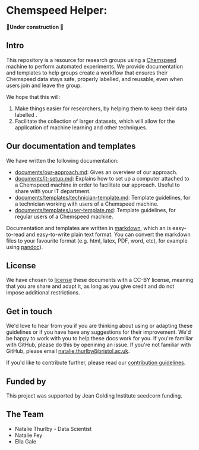 # Chemspeed Helper: 
**🚧Under construction 🚧**

## Intro
This repository is a resource for research groups using a [Chemspeed](https://www.chemspeed.com/) machine to perform automated experiments. We provide documentation and templates to help groups create a workflow that ensures their Chemspeed data stays safe, properly labelled, and reusable, even when users join and leave the group. 

We hope that this will:
1. Make things easier for researchers, by helping them to keep their data labelled . 
2. Facilitate the collection of larger datasets, which will allow for the application of machine learning and other techniques.

<!-- 
## Our software
In the future we could have software to automate part of the work. 
-->

## Our documentation and templates


We have written the following documentation:
* [documents/our-approach.md](): Gives an overview of our approach.
* [documents/it-setup.md](): Explains how to set up a computer attached to a Chemspeed machine in order to facilitate our approach. Useful to share with your IT department. 
* [documents/templates/technician-template.md](): Template guidelines, for a technician working with users of a Chemspeed machine.
* [documents/templates/user-template.md](): Template guidelines, for regular users of a Chemspeed machine.

Documentation and templates are written in [markdown](https://daringfireball.net/projects/markdown), which an is easy-to-read and easy-to-write plain text format. You can convert the markdown files to your favourite format (e.g. html, latex, PDF, word, etc), for example using [pandoc](https://pandoc.org/)). 

## License
We have chosen to [license]() these documents with a CC-BY license, meaning that you are share and adapt it, as long as you give credit and do not impose additional restrictions. 

<!--
## Citation
If you would like to cite this work, this repository has a DOI, 
-->

## Get in touch
We'd love to hear from you if you are thinking about using or adapting these guidelines or if you have have any suggestions for their improvement. We'd be happy to work with you to help these docs work for you. If you're familiar with GitHub, please do this by openining an issue. If you're not familiar with GitHub, please email natalie.thurlby@bristol.ac.uk.

If you'd like to contribute further, please read our [contribution guidelines](CONTRIBUTING.md).

## Funded by
This project was supported by Jean Golding Institute seedcorn funding.

## The Team
<!-- picture here -->
* Natalie Thurlby - Data Scientist
* Natalie Fey
* Ella Gale 
